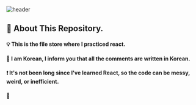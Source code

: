 <div>
  
  <!--Header-->
  ![header](https://capsule-render.vercel.app/api?type=waving&color=gradient&height=300&section=header&text=React_STUDY%20%20📘)
  
</div>

<div>
  <!--Body-->
  
  ## 👀 About This Repository.
  #### 💡 This is the file store where I practiced react.<br/>
  #### 📖 I am Korean, I inform you that all the comments are written in Korean.<br/>
  #### ❗ It's not been long since I've learned React, so the code can be messy, weird, or inefficient.
  #### 🫠 
  <br/>
  <!--Body-->
  <br/>
</div>

